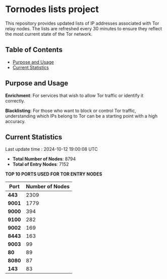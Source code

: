 # Tornodes lists project

This repository provides updated lists of IP addresses associated with Tor relay nodes. The lists are refreshed every 30 minutes to ensure they reflect the most current state of the Tor network.

## Table of Contents

- [Purpose and Usage](#purpose-and-usage)
- [Current Statistics](#current-statistics)


## Purpose and Usage

**Enrichment**: For services that wish to allow Tor traffic or identify it correctly.

**Blacklisting**: For those who want to block or control Tor traffic, understanding which IPs belong to Tor can be a starting point with a high accuracy.

## Current Statistics

Last update time : 2024-10-12 19:00:08 UTC

- **Total Number of Nodes**: 8794
- **Total of Entry Nodes**: 7152

**TOP 10 PORTS USED FOR TOR ENTRY NODES**

| **Port** | **Number of Nodes** |
|------|-----------------|
| **443**   | 2309  |
| **9001**   | 1779  |
| **9000**   | 394  |
| **9100**   | 282  |
| **9002**   | 169  |
| **8443**   | 163  |
| **9003**   | 99  |
| **80**   | 89  |
| **8080**   | 87  |
| **143**   | 83  |

